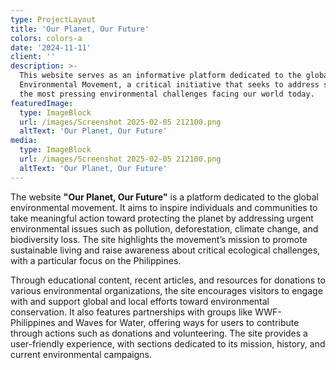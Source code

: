 ```yaml
---
type: ProjectLayout
title: 'Our Planet, Our Future'
colors: colors-a
date: '2024-11-11'
client: ''
description: >-
  This website serves as an informative platform dedicated to the global
  Environmental Movement, a critical initiative that seeks to address some of
  the most pressing environmental challenges facing our world today.
featuredImage:
  type: ImageBlock
  url: /images/Screenshot 2025-02-05 212100.png
  altText: 'Our Planet, Our Future'
media:
  type: ImageBlock
  url: /images/Screenshot 2025-02-05 212100.png
  altText: 'Our Planet, Our Future'
---
```

The website **"Our Planet, Our Future"** is a platform dedicated to the global environmental movement. It aims to inspire individuals and communities to take meaningful action toward protecting the planet by addressing urgent environmental issues such as pollution, deforestation, climate change, and biodiversity loss. The site highlights the movement’s mission to promote sustainable living and raise awareness about critical ecological challenges, with a particular focus on the Philippines.

Through educational content, recent articles, and resources for donations to various environmental organizations, the site encourages visitors to engage with and support global and local efforts toward environmental conservation. It also features partnerships with groups like WWF-Philippines and Waves for Water, offering ways for users to contribute through actions such as donations and volunteering. The site provides a user-friendly experience, with sections dedicated to its mission, history, and current environmental campaigns.
